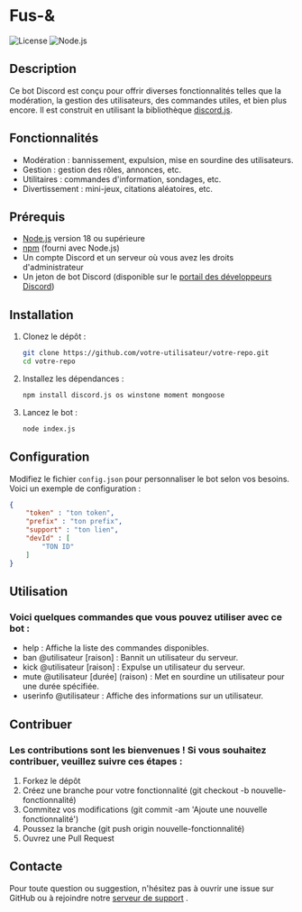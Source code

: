 # Fus-&

![License](https://img.shields.io/github/license/NeonedIsHere/fusey)
![Node.js](https://img.shields.io/badge/node.js-v22.3.0-blue)

## Description

Ce bot Discord est conçu pour offrir diverses fonctionnalités telles que la modération, la gestion des utilisateurs, des commandes utiles, et bien plus encore. Il est construit en utilisant la bibliothèque [discord.js](https://discord.js.org/).

## Fonctionnalités

- Modération : bannissement, expulsion, mise en sourdine des utilisateurs.
- Gestion : gestion des rôles, annonces, etc.
- Utilitaires : commandes d'information, sondages, etc.
- Divertissement : mini-jeux, citations aléatoires, etc.

## Prérequis

- [Node.js](https://nodejs.org/) version 18 ou supérieure
- [npm](https://www.npmjs.com/) (fourni avec Node.js)
- Un compte Discord et un serveur où vous avez les droits d'administrateur
- Un jeton de bot Discord (disponible sur le [portail des développeurs Discord](https://discord.com/developers/applications))

## Installation

1. Clonez le dépôt :

    ```bash
    git clone https://github.com/votre-utilisateur/votre-repo.git
    cd votre-repo
    ```

2. Installez les dépendances :

    ```bash
    npm install discord.js os winstone moment mongoose
    ```

3. Lancez le bot :

    ```bash
    node index.js
    ```

## Configuration

Modifiez le fichier `config.json` pour personnaliser le bot selon vos besoins. Voici un exemple de configuration :

```json
{
    "token" : "ton token",
    "prefix" : "ton prefix",
    "support" : "ton lien",
    "devId" : [
        "TON ID"
    ]
}
```

## Utilisation

### Voici quelques commandes que vous pouvez utiliser avec ce bot :

- help : Affiche la liste des commandes disponibles.
- ban @utilisateur [raison] : Bannit un utilisateur du serveur.
- kick @utilisateur [raison] : Expulse un utilisateur du serveur.
- mute @utilisateur [durée] (raison) : Met en sourdine un utilisateur pour une durée spécifiée.
- userinfo @utilisateur : Affiche des informations sur un utilisateur.

## Contribuer

### Les contributions sont les bienvenues ! Si vous souhaitez contribuer, veuillez suivre ces étapes :

1. Forkez le dépôt
2. Créez une branche pour votre fonctionnalité (git checkout -b nouvelle-fonctionnalité)
3. Commitez vos modifications (git commit -am 'Ajoute une nouvelle fonctionnalité')
4. Poussez la branche (git push origin nouvelle-fonctionnalité)
5. Ouvrez une Pull Request

## Contacte 

Pour toute question ou suggestion, n'hésitez pas à ouvrir une issue sur GitHub ou à rejoindre notre [serveur de support](https://discord/com/invite/jekhYmtNvD) .
